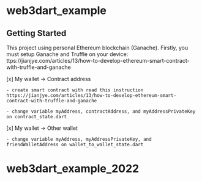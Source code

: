 # web3dart_example


## Getting Started

This project using personal Ethereum blockchain (Ganache).
Firstly, you must setup Ganache and Truffle on your device:
ttps://jianjye.com/articles/13/how-to-develop-ethereum-smart-contract-with-truffle-and-ganache

[x] My wallet -> Contract address

    - create smart contract with read this instruction https://jianjye.com/articles/13/how-to-develop-ethereum-smart-contract-with-truffle-and-ganache
    
    - change variable myAddress, contractAddress, and myAddressPrivateKey on contract_state.dart

[x] My wallet -> Other wallet

    - change variable myAddress, myAddressPrivateKey, and friendWalletAddress on wallet_to_wallet_state.dart
    
# web3dart_example_2022
